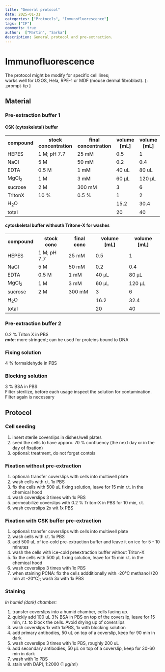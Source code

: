 ```yaml
---
title: "General protocol"
date: 2025-01-31 
categories: ["Protocols", "Immunofluorescence"]
tags: ["IF"]
comments: true
author:  ["Martin", "Sarka"]
description: General protocol and pre-extraction.
---
```


# Immunofluorescence
>
The protocol might be modify for specific cell lines; <br> works well for U2OS, Hela, RPE-1 or MDF (mouse dermal fibroblast).
{: .prompt-tip }

## Material

### Pre-extraction buffer 1
#### CSK (cytoskeletal) buffer
<table>
  <tr>
    <th>compound</th>
    <th>stock concentration</th>
    <th>final concentration</th>
    <th>volume [mL]</th>
    <th>volume [mL]</th>
  </tr>
  <tr>
    <td>HEPES</td>
    <td>1 M; pH 7.7</td>
    <td>25 mM</td>
    <td>0.5</td>
    <td>1</td>
  </tr>
  <tr>
    <td>NaCl</td>
    <td>5 M</td>
    <td>50 mM</td>
    <td>0.2</td>
    <td>0.4</td>
  </tr>
  <tr>
    <td>EDTA</td>
    <td>0.5 M</td>
    <td>1 mM</td>
    <td>40 uL</td>
    <td>80 uL</td>
  </tr>
    <tr>
    <td>MgCl<sub>2</sub></td>
    <td>1 M</td>
    <td>3 mM</td>
    <td>60 μL</td>
    <td>120 μL</td>
  </tr>
  <tr>
    <td>sucrose</td>
    <td>2 M</td>
    <td>300 mM</td>
    <td>3</td>
    <td>6</td>
  </tr>
    <tr>
    <td>TritonX</td>
    <td>10 %</td>
    <td>0.5 %</td>
    <td>1</td>
    <td>2</td>
  </tr>
  <tr>
    <td>H<sub>2</sub>O</td>
    <td></td>
    <td></td>
    <td>15.2</td>
  <td>30.4</td>
  </tr>
  <tr>
    <td>total</td>
    <td></td>
    <td></td>
    <td>20</td>
    <td>40</td>
  </tr>
</table>

#### cytoskeletal buffer withouth Tritone-X for washes
<table>
  <tr>
    <th>compound</th>
    <th>stock conc</th>
    <th>final conc</th>
    <th>volume [mL]</th>
    <th>volume [mL]</th>
  </tr>
  <tr>
    <td>HEPES</td>
    <td>1 M; pH 7.7</td>
    <td>25 mM</td>
    <td>0.5</td>
    <td>1</td>
  </tr>
  <tr>
    <td>NaCl</td>
    <td>5 M</td>
    <td>50 mM</td>
    <td>0.2</td>
    <td>0.4</td>
  </tr>
  <tr>
    <td>EDTA</td>
    <td>0.5 M</td>
    <td>1 mM</td>
    <td>40 μL</td>
    <td>80 μL</td>
  </tr>
    <tr>
    <td>MgCl<sub>2</sub></td>
    <td>1 M</td>
    <td>3 mM</td>
    <td>60 μL</td>
    <td>120 μL</td>
  </tr>
  <tr>
    <td>sucrose</td>
    <td>2 M</td>
    <td>300 mM</td>
    <td>3</td>
    <td>6</td>
  </tr>
  <tr>
    <td>H<sub>2</sub>O</td>
    <td></td>
    <td></td>
    <td>16.2</td>
  <td>32.4</td>
  </tr>
  <tr>
    <td>total</td>
    <td></td>
    <td></td>
    <td>20</td>
    <td>40</td>
  </tr>
</table>

### Pre-extraction buffer 2

0.2 % Triton X in PBS<br>
***note***: more stringent; can be used for proteins bound to DNA

### Fixing solution

4 % formaldehyde in PBS

### Blocking solution

3 % BSA in PBS <br>
Filter sterilize, before each usage inspect the solution for contamination. Filter again is necessary


## Protocol
### Cell seeding

1. insert sterile coverslips in dishes/well plates
1. seed the cells to have apporx. 70 % confluency (the next day or in the day of fixation)
1. optional: treatment, do not forget contols

### Fixation without pre-extraction

1. optional: transfer coverslips with cells into multiwell plate
1. wash cells with r.t. 1x PBS
1. fix the cells with 500 uL fixing solution, leave for 15 min r.t. in the chemical hood
1. wash coverslips 3 times with 1x PBS
1. permeabilize coverslips with 0.2 % Triton-X in PBS for 10 min, r.t.
1. wash coverslips 2x wit 1x PBS

### Fixation with CSK buffer pre-extraction

1. optional: transfer coverslips with cells into multiwell plate
1. wash cells with r.t. 1x PBS
1. add 500 uL of ice-cold pre-extraction buffer and leave it on ice for 5 - 10 minutes
1. wash the cells with ice-cold preextraction buffer without Triton-X
1. fix the cells with 500 μL fixing solution, leave for 15 min r.t. in the chemical hood
1. wash coverslips 3 times with 1x PBS
1. when staining PCNA: fix the cells addditionally with -20°C methanol (20 min at -20°C); wash 3x with 1x PBS

### Staining

*In humid (dark) chamber:* 
1. transfer coverslips into a humid chamber, cells facing up. 
1. quickly add 100 uL 3% BSA in PBS on top of the coverslip, leave for 15 min, r.t. to block the cells. Avoid drying up of coverslips
1. wash coverslips 1x with 1xPBS, 1x with blocking solution
1. add primary antibodies, 50 uL on top of a coverslip, keep for 90 min in dark
1. wash coverslips 3 times with 1x PBS, roughly 200 uL
1. add secondary antibodies, 50 μL on top of a coverslip, keep for 30-60 min in dark
1. wash with 1x PBS
1. stain with DAPI, 1:2000 (1 μg/ml) 

